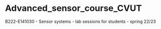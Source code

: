 # Advanced_sensor_course_CVUT
B222-E141030 - Sensor systems - lab sessions for students - spring 22/23
